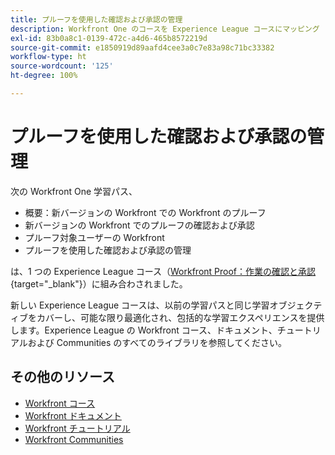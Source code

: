 ```yaml
---
title: プルーフを使用した確認および承認の管理
description: Workfront One のコースを Experience League コースにマッピング
exl-id: 83b0a8c1-0139-472c-a4d6-465b8572219d
source-git-commit: e1850919d89aafd4cee3a0c7e83a98c71bc33382
workflow-type: ht
source-wordcount: '125'
ht-degree: 100%

---
```


# プルーフを使用した確認および承認の管理

次の Workfront One 学習パス、

* 概要：新バージョンの Workfront での Workfront のプルーフ
* 新バージョンの Workfront でのプルーフの確認および承認
* プルーフ対象ユーザーの Workfront
* プルーフを使用した確認および承認の管理

は、1 つの Experience League コース（[Workfront Proof：作業の確認と承認](https://experienceleague.adobe.com/?recommended=Workfront-L-1-2022.1.proof){target="_blank"}）に組み合わされました。

新しい Experience League コースは、以前の学習パスと同じ学習オブジェクティブをカバーし、可能な限り最適化され、包括的な学習エクスペリエンスを提供します。Experience League の Workfront コース、ドキュメント、チュートリアルおよび Communities のすべてのライブラリを参照してください。

## その他のリソース

* [Workfront コース](https://experienceleague.adobe.com/?lang=ja&amp;Solution=Workfront#courses)
* [Workfront ドキュメント](https://experienceleague.adobe.com/docs/workfront.html?lang=ja)
* [Workfront チュートリアル](https://experienceleague.adobe.com/docs/workfront-learn/tutorials-workfront/home.html?lang=ja)
* [Workfront Communities](https://experienceleaguecommunities.adobe.com/t5/workfront/ct-p/workfront?profile.language=ja)
